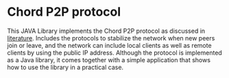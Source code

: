 # Chord P2P protocol

This JAVA Library implements the Chord P2P protocol as discussed in [literature](https://en.wikipedia.org/wiki/Chord_(peer-to-peer)). Includes the protocols to stabilize the network when new peers join or leave, and the network can include local clients as well as remote clients by using the public IP address.
Although the protocol is implemented as a Java library, it comes together with a simple application that shows how to use the library in a practical case.
